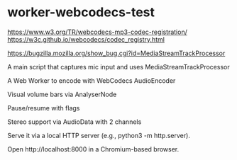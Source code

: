 # worker-webcodecs-test

https://www.w3.org/TR/webcodecs-mp3-codec-registration/
https://w3c.github.io/webcodecs/codec_registry.html

https://bugzilla.mozilla.org/show_bug.cgi?id=MediaStreamTrackProcessor


A main script that captures mic input and uses MediaStreamTrackProcessor

A Web Worker to encode with WebCodecs AudioEncoder

Visual volume bars via AnalyserNode

Pause/resume with flags

Stereo support via AudioData with 2 channels



Serve it via a local HTTP server (e.g., python3 -m http.server).

Open http://localhost:8000 in a Chromium-based browser.

